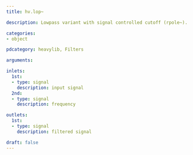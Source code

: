 ```yaml
---
title: hv.lop~

description: Lowpass variant with signal controlled cutoff (rpole~).

categories:
- object

pdcategory: heavylib, Filters

arguments:

inlets:
  1st:
  - type: signal
    description: input signal
  2nd:
  - type: signal
    description: frequency

outlets:
  1st:
  - type: signal
    description: filtered signal

draft: false
---
```

